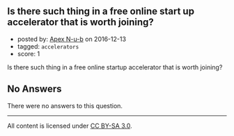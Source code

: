 ## Is there such thing in a free online start up accelerator that is worth joining?

- posted by: [Apex N-u-b](https://stackexchange.com/users/7796589/apex-n-u-b) on 2016-12-13
- tagged: `accelerators`
- score: 1

Is there such thing in a free online startup accelerator that is worth joining?

## No Answers

There were no answers to this question.


---

All content is licensed under [CC BY-SA 3.0](https://creativecommons.org/licenses/by-sa/3.0/).
